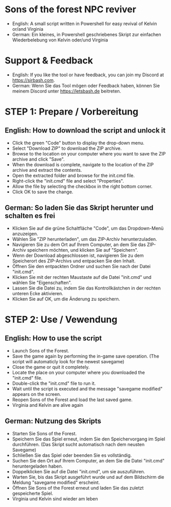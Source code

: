 # Sons of the forest NPC reviver
- English: A small script written in Powershell for easy revival of Kelvin or/and Virginia
- German: Ein kleines, in Powershell geschriebenes Skript zur einfachen Wiederbelebung von Kelvin oder/und Virginia

# Support & Feedback
- English: If you like the tool or have feedback, you can join my Discord at https://sirbash.com.
- German: Wenn Sie das Tool mögen oder Feedback haben, können Sie meinem Discord unter https://letsbash.de beitreten.

# STEP 1: Prepare / Vorbereitung
## English: How to download the script and unlock it
- Click the green "Code" button to display the drop-down menu.
- Select "Download ZIP" to download the ZIP archive.
- Browse to the location on your computer where you want to save the ZIP archive and click "Save".
- When the download is complete, navigate to the location of the ZIP archive and extract the contents.
- Open the extracted folder and browse for the init.cmd file.
- Right-click the "init.cmd" file and select "Properties".
- Allow the file by selecting the checkbox in the right bottom corner.
- Click OK to save the change.

## German: So laden Sie das Skript herunter und schalten es frei
- Klicken Sie auf die grüne Schaltfläche "Code", um das Dropdown-Menü anzuzeigen.
- Wählen Sie "ZIP herunterladen", um das ZIP-Archiv herunterzuladen.
- Navigieren Sie zu dem Ort auf Ihrem Computer, an dem Sie das ZIP-Archiv speichern möchten, und klicken Sie auf "Speichern".
- Wenn der Download abgeschlossen ist, navigieren Sie zu dem Speicherort des ZIP-Archivs und entpacken Sie den Inhalt.
- Öffnen Sie den entpackten Ordner und suchen Sie nach der Datei "init.cmd".
- Klicken Sie mit der rechten Maustaste auf die Datei "init.cmd" und wählen Sie "Eigenschaften".
- Lassen Sie die Datei zu, indem Sie das Kontrollkästchen in der rechten unteren Ecke aktivieren.
- Klicken Sie auf OK, um die Änderung zu speichern.

# STEP 2: Use / Vewendung
## English: How to use the script
- Launch Sons of the Forest.
- Save the game again by performing the in-game save operation. (The script will automaticly look for the newest savegame)
- Close the game or quit it completely.
- Locate the place on your computer where you downloaded the "init.cmd" file.
- Double-click the "init.cmd" file to run it.
- Wait until the script is executed and the message "savegame modified" appears on the screen.
- Reopen Sons of the Forest and load the last saved game.
- Virginia and Kelvin are alive again

## German: Nutzung des Skripts
- Starten Sie Sons of the Forest.
- Speichern Sie das Spiel erneut, indem Sie den Speichervorgang im Spiel durchführen. (Das Skript sucht automatisch nach dem neusten Savegame)
- Schließen Sie das Spiel oder beenden Sie es vollständig.
- Suchen Sie den Ort auf Ihrem Computer, an dem Sie die Datei "init.cmd" heruntergeladen haben.
- Doppelklicken Sie auf die Datei "init.cmd", um sie auszuführen.
- Warten Sie, bis das Skript ausgeführt wurde und auf dem Bildschirm die Meldung "savegame modified" erscheint.
- Öffnen Sie Sons of the Forest erneut und laden Sie das zuletzt gespeicherte Spiel.
- Virginia und Kelvin sind wieder am leben

